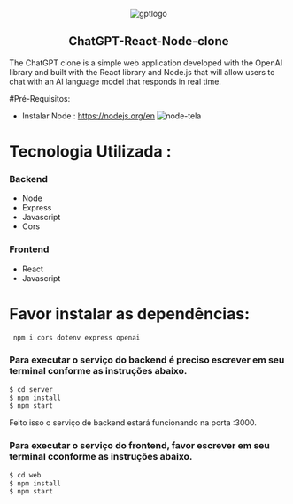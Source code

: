  

<div align="center">

 ![gptlogo](https://github.com/DaveSimoes/chatgpt-react-node-clone/assets/109705197/3ddada09-9ab5-4592-8d36-7d32fbe9cb8d)

</div>

<h2 align="center">
 ChatGPT-React-Node-clone
</h2>


The ChatGPT clone is a simple web application developed with the OpenAI library and built with the React library and Node.js that will allow users to chat with an AI language model that responds in real time.

#Pré-Requisitos:
- Instalar Node : https://nodejs.org/en
  ![node-tela](https://github.com/DaveSimoes/chatgpt-react-node-clone/assets/109705197/55c77841-97cb-4d64-b010-4f92b8bcdf10)


# Tecnologia Utilizada :

### Backend
  - Node
  - Express
  - Javascript
  - Cors

### Frontend
  - React
  - Javascript

# Favor instalar as dependências:
```sh
 npm i cors dotenv express openai
```
### Para executar o serviço do backend é preciso escrever em seu terminal conforme as instruções abaixo.

```sh
$ cd server
$ npm install
$ npm start
```

Feito isso o serviço de backend estará funcionando na porta :3000. 

### Para executar o serviço do frontend, favor escrever em seu terminal cconforme as instruções abaixo.

```sh
$ cd web
$ npm install
$ npm start
```

